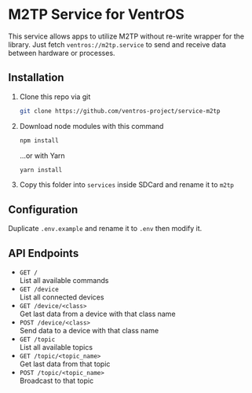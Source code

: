 # M2TP Service for VentrOS

This service allows apps to utilize M2TP without re-write wrapper for the library. Just fetch `ventros://m2tp.service` to send and receive data between hardware or processes.

## Installation

1. Clone this repo via git
   ```sh
   git clone https://github.com/ventros-project/service-m2tp
   ```
2. Download node modules with this command
   ```sh
   npm install
   ```
   ...or with Yarn
   ```sh
   yarn install
   ```
3. Copy this folder into `services` inside SDCard and rename it to `m2tp`

## Configuration

Duplicate `.env.example` and rename it to `.env` then modify it.

## API Endpoints

- `GET /`<br>
  List all available commands
- `GET /device`<br>
  List all connected devices
- `GET /device/<class>`<br>
  Get last data from a device with that class name
- `POST /device/<class>`<br>
  Send data to a device with that class name
- `GET /topic`<br>
  List all available topics
- `GET /topic/<topic_name>`<br>
  Get last data from that topic
- `POST /topic/<topic_name>`<br>
  Broadcast to that topic
